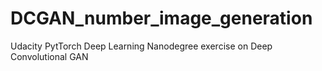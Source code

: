 # DCGAN_number_image_generation
Udacity PytTorch Deep Learning Nanodegree exercise on Deep Convolutional GAN
